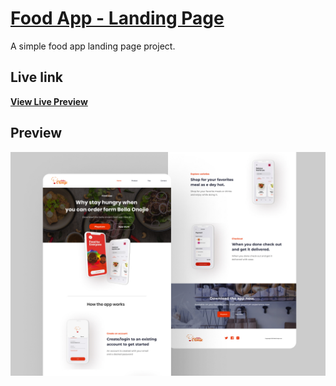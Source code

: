 # [Food App - Landing Page](https://yunusinoluk.github.io/Food-App-Landing-Page/)

A simple food app landing page project.

## Live link

**[View Live Preview](https://yunusinoluk.github.io/Food-App-Landing-Page/)**

## Preview

![Landing Page Preview](https://github.com/YunusInoluk/Food-App-Landing-Page/blob/master/assets/images/screenshoot.jpg?raw=true)


